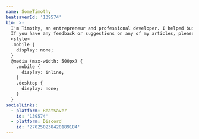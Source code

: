 ```yaml
---
name: SomeTimothy
beatsaverId: '139574'
bio: >-
  I'm Timothy, an entrepreneur and professional developer. I helped build this website and made this very author box in which you are reading this text right now.
  If you have any feedback or suggestions on any of my articles, please do reach out! You'll find my socials linked <span class="desktop">above</span><span class="mobile">below</span> - they're are there for this purpose!
  <style>
  .mobile {
    display: none;
  }
  @media (max-width: 500px) {
    .mobile {
      display: inline;
    }
    .desktop {
      display: none;
    }
  }
socialLinks:
  - platform: BeatSaver
    id: '139574'
  - platform: Discord
    id: '270250238420189184'
---
```

